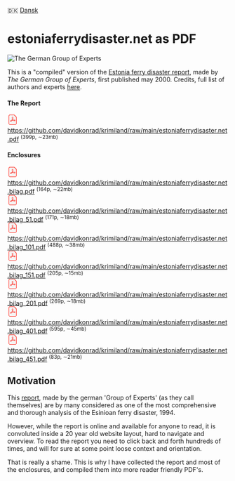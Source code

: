 :denmark: [Dansk](README.da-DK.md) 

# estoniaferrydisaster.net as PDF

![The German Group of Experts](https://www.estoniaferrydisaster.net/estonia/images/estonia.jpg)

This is a "compiled" version of the [Estonia ferry disaster report](https://www.estoniaferrydisaster.net/estonia%20final%20report/Contents.htm), made by *The German Group of Experts*, first published may 2000. Credits, full list of authors and experts [here](https://www.estoniaferrydisaster.net/estonia/index.html).

#### The Report
![](assets/PDF_24.png)  https://github.com/davidkonrad/krimiland/raw/main/estoniaferrydisaster.net.pdf <sup>(399p, ∼23mb)</sup>

#### Enclosures

![](assets/PDF_24.png)  https://github.com/davidkonrad/krimiland/raw/main/estoniaferrydisaster.net.bilag.pdf <sup>(164p, ∼22mb)</sup><br>
![](assets/PDF_24.png)  https://github.com/davidkonrad/krimiland/raw/main/estoniaferrydisaster.net.bilag_51.pdf <sup>(171p, ∼18mb)</sup><br>
![](assets/PDF_24.png)  https://github.com/davidkonrad/krimiland/raw/main/estoniaferrydisaster.net.bilag_101.pdf <sup>(488p, ∼38mb)</sup><br>
![](assets/PDF_24.png)  https://github.com/davidkonrad/krimiland/raw/main/estoniaferrydisaster.net.bilag_151.pdf <sup>(205p, ∼15mb)</sup><br>
![](assets/PDF_24.png)  https://github.com/davidkonrad/krimiland/raw/main/estoniaferrydisaster.net.bilag_201.pdf <sup>(269p, ∼18mb)</sup><br>
![](assets/PDF_24.png)  https://github.com/davidkonrad/krimiland/raw/main/estoniaferrydisaster.net.bilag_401.pdf <sup>(595p, ∼45mb)</sup><br>
![](assets/PDF_24.png)  https://github.com/davidkonrad/krimiland/raw/main/estoniaferrydisaster.net.bilag_451.pdf <sup>(83p, ∼21mb)</sup>

## Motivation
This [report](https://www.estoniaferrydisaster.net/estonia%20final%20report/Contents.htm), made by the german 'Group of Experts' (as they call themselves) are by many considered as one of the most comprehensive and thorough analysis of the Esinioan ferry disaster, 1994.

However, while the report is online and available for anyone to read, it is convoluted inside a 20 year old website layout, hard to navigate and overview.  To read the report you need to click back and forth hundreds of times, and will for sure at some point loose context and orientation. 

That is really a shame. This is why I have collected the report and most of the enclosures, and compiled them into more reader friendly PDF's.